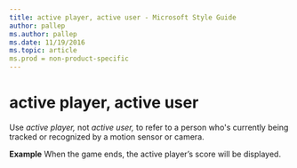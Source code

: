 ```yaml
---
title: active player, active user - Microsoft Style Guide
author: pallep
ms.author: pallep
ms.date: 11/19/2016
ms.topic: article
ms.prod = non-product-specific
---
```


# active player, active user

Use *active player,* not *active user,* to refer to a person who's currently being tracked or recognized by a motion sensor or camera.

**Example** When the game ends, the active player’s score will be displayed.

